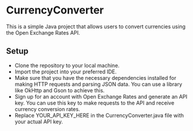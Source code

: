 # CurrencyConverter
This is a simple Java project that allows users to convert currencies using the Open Exchange Rates API.

## Setup
- Clone the repository to your local machine.
- Import the project into your preferred IDE.
- Make sure that you have the necessary dependencies installed for making HTTP requests and parsing JSON data. You can use a library like OkHttp and Gson to achieve this.
- Sign up for an account with Open Exchange Rates and generate an API key. You can use this key to make requests to the API and receive currency conversion rates.
- Replace YOUR_API_KEY_HERE in the CurrencyConverter.java file with your actual API key.
